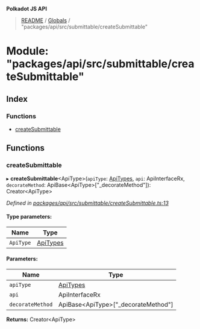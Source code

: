**Polkadot JS API**

> [README](../README.md) / [Globals](../globals.md) / "packages/api/src/submittable/createSubmittable"

# Module: "packages/api/src/submittable/createSubmittable"

## Index

### Functions

* [createSubmittable](_packages_api_src_submittable_createsubmittable_.md#createsubmittable)

## Functions

### createSubmittable

▸ **createSubmittable**\<ApiType>(`apiType`: [ApiTypes](_packages_api_src_types_base_.md#apitypes), `api`: ApiInterfaceRx, `decorateMethod`: ApiBase\<ApiType>[\"\_decorateMethod\"]): Creator\<ApiType>

*Defined in [packages/api/src/submittable/createSubmittable.ts:13](https://github.com/polkadot-js/api/blob/27c58b930/packages/api/src/submittable/createSubmittable.ts#L13)*

#### Type parameters:

Name | Type |
------ | ------ |
`ApiType` | [ApiTypes](_packages_api_src_types_base_.md#apitypes) |

#### Parameters:

Name | Type |
------ | ------ |
`apiType` | [ApiTypes](_packages_api_src_types_base_.md#apitypes) |
`api` | ApiInterfaceRx |
`decorateMethod` | ApiBase\<ApiType>[\"\_decorateMethod\"] |

**Returns:** Creator\<ApiType>
